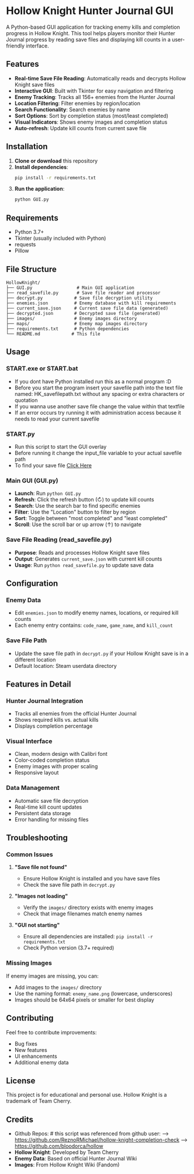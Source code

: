 # Hollow Knight Hunter Journal GUI

A Python-based GUI application for tracking enemy kills and completion progress in Hollow Knight. This tool helps players monitor their Hunter Journal progress by reading save files and displaying kill counts in a user-friendly interface.

## Features

- **Real-time Save File Reading**: Automatically reads and decrypts Hollow Knight save files
- **Interactive GUI**: Built with Tkinter for easy navigation and filtering
- **Enemy Tracking**: Tracks all 156+ enemies from the Hunter Journal
- **Location Filtering**: Filter enemies by region/location
- **Search Functionality**: Search enemies by name
- **Sort Options**: Sort by completion status (most/least completed)
- **Visual Indicators**: Shows enemy images and completion status
- **Auto-refresh**: Update kill counts from current save file

## Installation

1. **Clone or download** this repository
2. **Install dependencies**:
   ```bash
   pip install -r requirements.txt
   ```
3. **Run the application**:
   ```bash
   python GUI.py
   ```

## Requirements

- Python 3.7+
- Tkinter (usually included with Python)
- requests
- Pillow

## File Structure

```
HollowKnight/
├── GUI.py                 # Main GUI application
├── read_savefile.py       # Save file reader and processor
├── decrypt.py            # Save file decryption utility
├── enemies.json          # Enemy database with kill requirements
├── current_save.json     # Current save file data (generated)
├── decrypted.json        # Decrypted save file (generated)
├── images/               # Enemy images directory
├── maps/                 # Enemy map images directory
├── requirements.txt      # Python dependencies
└── README.md            # This file
```

## Usage

### START.exe or START.bat

- If you dont have Python installed run this as a normal program :D
- Before you start the program insert your savefile path into the text file named: HK_savefilepath.txt without any spacing or extra characters or quotation
- If you wanna use another save file change the value within that textfile
- If an error occurs try running it with administration access because it needs to read your current savefile

### START.py

- Run this script to start the GUI overlay
- Before running it change the input_file variable to your actual savefile path
- To find your save file [Click Here](https://example.com)

### Main GUI (GUI.py)

- **Launch**: Run `python GUI.py`
- **Refresh**: Click the refresh button (↻) to update kill counts
- **Search**: Use the search bar to find specific enemies
- **Filter**: Use the "Location" button to filter by region
- **Sort**: Toggle between "most completed" and "least completed"
- **Scroll**: Use the scroll bar or up arrow (↑) to navigate

### Save File Reading (read_savefile.py)

- **Purpose**: Reads and processes Hollow Knight save files
- **Output**: Generates `current_save.json` with current kill counts
- **Usage**: Run `python read_savefile.py` to update save data

## Configuration

### Enemy Data

- Edit `enemies.json` to modify enemy names, locations, or required kill counts
- Each enemy entry contains: `code_name`, `game_name`, and `kill_count`

### Save File Path

- Update the save file path in `decrypt.py` if your Hollow Knight save is in a different location
- Default location: Steam userdata directory

## Features in Detail

### Hunter Journal Integration

- Tracks all enemies from the official Hunter Journal
- Shows required kills vs. actual kills
- Displays completion percentage

### Visual Interface

- Clean, modern design with Calibri font
- Color-coded completion status
- Enemy images with proper scaling
- Responsive layout

### Data Management

- Automatic save file decryption
- Real-time kill count updates
- Persistent data storage
- Error handling for missing files

## Troubleshooting

### Common Issues

1. **"Save file not found"**

   - Ensure Hollow Knight is installed and you have save files
   - Check the save file path in `decrypt.py`

2. **"Images not loading"**

   - Verify the `images/` directory exists with enemy images
   - Check that image filenames match enemy names

3. **"GUI not starting"**
   - Ensure all dependencies are installed: `pip install -r requirements.txt`
   - Check Python version (3.7+ required)

### Missing Images

If enemy images are missing, you can:

- Add images to the `images/` directory
- Use the naming format: `enemy_name.png` (lowercase, underscores)
- Images should be 64x64 pixels or smaller for best display

## Contributing

Feel free to contribute improvements:

- Bug fixes
- New features
- UI enhancements
- Additional enemy data

## License

This project is for educational and personal use. Hollow Knight is a trademark of Team Cherry.

## Credits

- Github Repos: # this script was referenced from github user:
  --> https://github.com/ReznoRMichael/hollow-knight-completion-check
  --> https://github.com/bloodorca/hollow
- **Hollow Knight**: Developed by Team Cherry
- **Enemy Data**: Based on official Hunter Journal Wiki
- **Images**: From Hollow Knight Wiki (Fandom)
